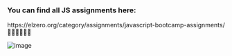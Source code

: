 <h3> You can find all JS assignments here: </h3>
https://elzero.org/category/assignments/javascript-bootcamp-assignments/ 👩🏻‍💻👩🏻‍💻


![image](https://miro.medium.com/v2/resize:fit:800/1*banAFbpl3jnYaF1uJQGeQw.gif)
